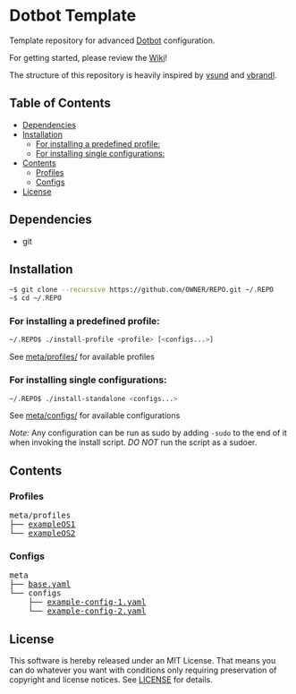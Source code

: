 # Dotbot Template
Template repository for advanced [Dotbot](https://github.com/anishathalye/dotbot) configuration.

For getting started, please review the [Wiki](https://github.com/ecarlson94/dotbot-template/wiki)!

The structure of this repository is heavily inspired by [vsund](https://github.com/vsund/dotfiles) and [vbrandl](https://github.com/vbrandl/dotfiles).

## Table of Contents
<!-- TOC GFM -->

- [Dependencies](#dependencies)
- [Installation](#installation)
    - [For installing a predefined profile:](#for-installing-a-predefined-profile)
    - [For installing single configurations:](#for-installing-single-configurations)
- [Contents](#contents)
    - [Profiles](#profiles)
    - [Configs](#configs)
- [License](#license)

<!-- /TOC -->

## Dependencies

- git

## Installation

```bash
~$ git clone --recursive https://github.com/OWNER/REPO.git ~/.REPO
~$ cd ~/.REPO
```

### For installing a predefined profile:

```bash
~/.REPO$ ./install-profile <profile> [<configs...>]
```
See [meta/profiles/](./meta/profiles) for available profiles


### For installing single configurations:

```bash
~/.REPO$ ./install-standalone <configs...>
```
See [meta/configs/](./meta/configs) for available configurations

_*Note:*_ Any configuration can be run as sudo by adding `-sudo` to the end of it when invoking the install script.
*DO NOT* run the script as a sudoer.

## Contents

### Profiles
<pre>
meta/profiles
├── <a href="./meta/profiles/exampleOS1" title="exampleOS1">exampleOS1</a>
└── <a href="./meta/profiles/exampleOS2" title="exampleOS2">exampleOS2</a>
</pre>

### Configs
<pre>
meta
├── <a href="./meta/base.yaml" title="base.yaml">base.yaml</a>
└── configs
    ├── <a href="./meta/configs/example-config-1.yaml" title="example-config-1.yaml">example-config-1.yaml</a>
    └── <a href="./meta/configs/example-config-2.yaml" title="example-config-2.yaml">example-config-2.yaml</a>
</pre>

## License
This software is hereby released under an MIT License. That means you can do whatever you want with conditions only requiring preservation of copyright and license notices.
See [LICENSE](./LICENSE) for details.
